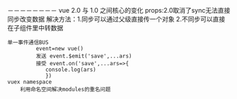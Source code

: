 －－－－－－－－
	vue 2.0 与 1.0 之间核心的变化
	props:2.0取消了sync无法直接同步改变数据
	解决方法：1.同步可以通过父级直接传一个对象
			  2.不同步可以直接在子组件里中转数据

	单一事件通信BUS		  
			 event=new vue()
			 发送 event.$emit('save',...ars)
			 接受 event.on('save',...ars=>{
			 	console.log(ars)
			 	})
	vuex namespace
		利用命名空间解决modules的重名问题		 	